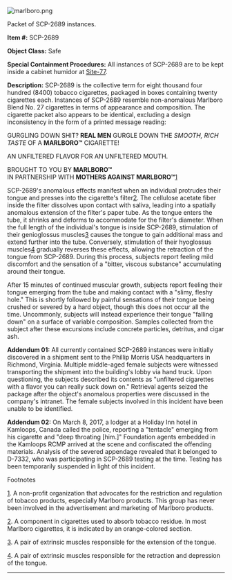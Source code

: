 ![marlboro.png](http://scp-wiki.wdfiles.com/local--files/scp-2689/marlboro.png)

Packet of SCP-2689 instances.

**Item #:** SCP-2689

**Object Class:** Safe

**Special Containment Procedures:** All instances of SCP-2689 are to be kept inside a cabinet humidor at [Site-77](/secure-facility-dossier-site-77).

**Description:** SCP-2689 is the collective term for eight thousand four hundred (8400) tobacco cigarettes, packaged in boxes containing twenty cigarettes each. Instances of SCP-2689 resemble non-anomalous Marlboro Blend No. 27 cigarettes in terms of appearance and composition. The cigarette packet also appears to be identical, excluding a design inconsistency in the form of a printed message reading:

GURGLING DOWN SHIT? **REAL MEN** GURGLE DOWN THE _SMOOTH, RICH TASTE_ OF A **MARLBORO™** CIGARETTE!

AN UNFILTERED FLAVOR FOR AN UNFILTERED MOUTH.

BROUGHT TO YOU BY **MARLBORO™**  
IN PARTNERSHIP WITH **MOTHERS AGAINST MARLBORO™**[1](javascript:;)

SCP-2689's anomalous effects manifest when an individual protrudes their tongue and presses into the cigarette's filter[2](javascript:;). The cellulose acetate fiber inside the filter dissolves upon contact with saliva, leading into a spatially anomalous extension of the filter's paper tube. As the tongue enters the tube, it shrinks and deforms to accommodate for the filter's diameter. When the full length of the individual's tongue is inside SCP-2689, stimulation of their genioglossus muscles[3](javascript:;) causes the tongue to gain additional mass and extend further into the tube. Conversely, stimulation of their hyoglossus muscles[4](javascript:;) gradually reverses these effects, allowing the retraction of the tongue from SCP-2689. During this process, subjects report feeling mild discomfort and the sensation of a "bitter, viscous substance" accumulating around their tongue.

After 15 minutes of continued muscular growth, subjects report feeling their tongue emerging from the tube and making contact with a "slimy, fleshy hole." This is shortly followed by painful sensations of their tongue being crushed or severed by a hard object, though this does not occur all the time. Uncommonly, subjects will instead experience their tongue "falling down" on a surface of variable composition. Samples collected from the subject after these excursions include concrete particles, detritus, and cigar ash.

**Addendum 01:** All currently contained SCP-2689 instances were initially discovered in a shipment sent to the Phillip Morris USA headquarters in Richmond, Virginia. Multiple middle-aged female subjects were witnessed transporting the shipment into the building's lobby via hand truck. Upon questioning, the subjects described its contents as "unfiltered cigarettes with a flavor you can really suck down on." Retrieval agents seized the package after the object's anomalous properties were discussed in the company's intranet. The female subjects involved in this incident have been unable to be identified.

**Addendum 02:** On March 8, 2017, a lodger at a Holiday Inn hotel in Kamloops, Canada called the police, reporting a "tentacle" emerging from his cigarette and "deep throating \[him.\]" Foundation agents embedded in the Kamloops RCMP arrived at the scene and confiscated the offending materials. Analysis of the severed appendage revealed that it belonged to D-7332, who was participating in SCP-2689 testing at the time. Testing has been temporarily suspended in light of this incident.

Footnotes

[1](javascript:;). A non-profit organization that advocates for the restriction and regulation of tobacco products, especially Marlboro products. This group has never been involved in the advertisement and marketing of Marlboro products.

[2](javascript:;). A component in cigarettes used to absorb tobacco residue. In most Marlboro cigarettes, it is indicated by an orange-colored section.

[3](javascript:;). A pair of extrinsic muscles responsible for the extension of the tongue.

[4](javascript:;). A pair of extrinsic muscles responsible for the retraction and depression of the tongue.

* * *